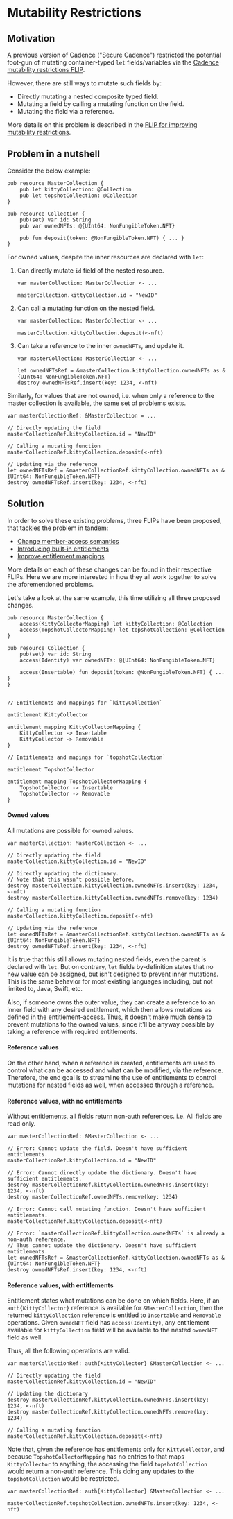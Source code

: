 # Mutability Restrictions

## Motivation

A previous version of Cadence ("Secure Cadence") restricted the potential foot-gun of mutating container-typed
`let` fields/variables via the
[Cadence mutability restrictions FLIP](https://github.com/onflow/flips/blob/main/cadence/20211129-cadence-mutability-restrictions.md).

However, there are still ways to mutate such fields by:
- Directly mutating a nested composite typed field.
- Mutating a field by calling a mutating function on the field.
- Mutating the field via a reference.

More details on this problem is described in the [FLIP for improving mutability restrictions](https://github.com/onflow/flips/pull/58).

## Problem in a nutshell

Consider the below example:

```cadence
pub resource MasterCollection {
    pub let kittyCollection: @Collection
    pub let topshotCollection: @Collection
}

pub resource Collection {
    pub(set) var id: String
    pub var ownedNFTs: @{UInt64: NonFungibleToken.NFT}

    pub fun deposit(token: @NonFungibleToken.NFT) { ... }
}
```

For owned values, despite the inner resources are declared with `let`:

1) Can directly mutate `id` field of the nested resource.

    ```cadence
    var masterCollection: MasterCollection <- ...
    
    masterCollection.kittyCollection.id = "NewID"
    ```

2) Can call a mutating function on the nested field.

    ```cadence
    var masterCollection: MasterCollection <- ...
    
    masterCollection.kittyCollection.deposit(<-nft)
    ```

3) Can take a reference to the inner `ownedNFTs`, and update it.

    ```cadence
    var masterCollection: MasterCollection <- ...
    
    let ownedNFTsRef = &masterCollection.kittyCollection.ownedNFTs as &{UInt64: NonFungibleToken.NFT}
    destroy ownedNFTsRef.insert(key: 1234, <-nft)
    ```

Similarly, for values that are not owned, i.e. when only a reference to the master collection is available,
the same set of problems exists.

```cadence
var masterCollectionRef: &MasterCollection = ...

// Directly updating the field
masterCollectionRef.kittyCollection.id = "NewID"

// Calling a mutating function
masterCollectionRef.kittyCollection.deposit(<-nft)

// Updating via the reference
let ownedNFTsRef = &masterCollectionRef.kittyCollection.ownedNFTs as &{UInt64: NonFungibleToken.NFT}
destroy ownedNFTsRef.insert(key: 1234, <-nft)
```

## Solution

In order to solve these existing problems, three FLIPs have been proposed, that tackles the problem in tandem:
- [Change member-access semantics](https://github.com/onflow/flips/pull/89)
- [Introducing built-in entitlements](https://github.com/onflow/flips/pull/86)
- [Improve entitlement mappings](https://github.com/onflow/flips/pull/94)

More details on each of these changes can be found in their respective FLIPs.
Here we are more interested in how they all work together to solve the aforementioned problems.

Let's take a look at the same example, this time utilizing all three proposed changes.

```cadence
pub resource MasterCollection {
    access(KittyCollectorMapping) let kittyCollection: @Collection
    access(TopshotCollectorMapping) let topshotCollection: @Collection
}

pub resource Collection {
    pub(set) var id: String
    access(Identity) var ownedNFTs: @{UInt64: NonFungibleToken.NFT}

    access(Insertable) fun deposit(token: @NonFungibleToken.NFT) { ... }
}


// Entitlements and mappings for `kittyCollection`

entitlement KittyCollector

entitlement mapping KittyCollectorMapping {
    KittyCollector -> Insertable
    KittyCollector -> Removable
}

// Entitlements and mapings for `topshotCollection`

entitlement TopshotCollector

entitlement mapping TopshotCollectorMapping {
    TopshotCollector -> Insertable
    TopshotCollector -> Removable
}
```

#### Owned values

All mutations are possible for owned values.

```cadence
var masterCollection: MasterCollection <- ...

// Directly updating the field
masterCollection.kittyCollection.id = "NewID"

// Directly updating the dictionary.
// Note that this wasn't possible before.
destroy masterCollection.kittyCollection.ownedNFTs.insert(key: 1234, <-nft)
destroy masterCollection.kittyCollection.ownedNFTs.remove(key: 1234)

// Calling a mutating function
masterCollection.kittyCollection.deposit(<-nft)

// Updating via the reference
let ownedNFTsRef = &masterCollectionRef.kittyCollection.ownedNFTs as &{UInt64: NonFungibleToken.NFT}
destroy ownedNFTsRef.insert(key: 1234, <-nft)
```

It is true that this still allows mutating nested fields, even the parent is declared with `let`.
But on contrary, `let` fields by-definition states that no new value can be assigned, but isn't designed to prevent
inner mutations.
This is the same behavior for most existing languages including, but not limited to, Java, Swift, etc.

Also, if someone owns the outer value, they can create a reference to an inner field with any desired entitlement,
which then allows mutations as defined in the entitlement-access.
Thus, it doesn't make much sense to prevent mutations to the owned values, since it'll be anyway possible by taking
a reference with required entitlements.

#### Reference values

On the other hand, when a reference is created, entitlements are used to control what can be accessed and what
can be modified, via the reference.
Therefore, the end goal is to streamline the use of entitlements to control mutations for nested fields as well,
when accessed through a reference.

#### Reference values, with no entitlements

Without entitlements, all fields return non-auth references. i.e. All fields are read only.

```cadence
var masterCollectionRef: &MasterCollection <- ...

// Error: Cannot update the field. Doesn't have sufficient entitlements.
masterCollectionRef.kittyCollection.id = "NewID"

// Error: Cannot directly update the dictionary. Doesn't have sufficient entitlements.
destroy masterCollectionRef.kittyCollection.ownedNFTs.insert(key: 1234, <-nft)
destroy masterCollectionRef.ownedNFTs.remove(key: 1234)

// Error: Cannot call mutating function. Doesn't have sufficient entitlements.
masterCollectionRef.kittyCollection.deposit(<-nft)

// Error: `masterCollectionRef.kittyCollection.ownedNFTs` is already a non-auth reference.
// Thus cannot update the dictionary. Doesn't have sufficient entitlements.
let ownedNFTsRef = &masterCollectionRef.kittyCollection.ownedNFTs as &{UInt64: NonFungibleToken.NFT}
destroy ownedNFTsRef.insert(key: 1234, <-nft)
```

#### Reference values, with entitlements

Entitlement states what mutations can be done on which fields.
Here, if an `auth{KittyCollector}` reference is available for `&MasterCollection`, then the returned `kittyCollection`
reference is entitled to `Insertable` and `Removable` operations.
Given `ownedNFT` field has `access(Identity)`, any entitlement available for `kittyCollection` field will be available
to the nested `ownedNFT` field as well.

Thus, all the following operations are valid.

```cadence
var masterCollectionRef: auth{KittyCollector} &MasterCollection <- ...

// Directly updating the field
masterCollectionRef.kittyCollection.id = "NewID"

// Updating the dictionary
destroy masterCollectionRef.kittyCollection.ownedNFTs.insert(key: 1234, <-nft)
destroy masterCollectionRef.kittyCollection.ownedNFTs.remove(key: 1234)

// Calling a mutating function
masterCollectionRef.kittyCollection.deposit(<-nft)
```

Note that, given the reference has entitlements only for `KittyCollector`, and because `TopshotCollectorMapping` has
no entries to that maps `KittyCollector` to anything, the accessing the field `topshotCollection` would return a
non-auth reference.
This doing any updates to the `topshotCollection` would be restricted.

```cadence
var masterCollectionRef: auth{KittyCollector} &MasterCollection <- ...

masterCollectionRef.topshotCollection.ownedNFTs.insert(key: 1234, <-nft)
```
